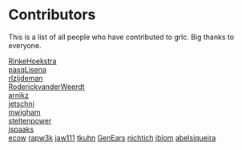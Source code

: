 <!--
SPDX-FileCopyrightText: 2022 Albert Meroño, Rinke Hoekstra, Carlos Martínez

SPDX-License-Identifier: MIT
-->

# Contributors
This is a list of all people who have contributed to grlc. Big thanks to everyone.

[RinkeHoekstra](https://github.com/RinkeHoekstra)  
[pasqLisena](https://github.com/pasqLisena)  
[rlzijdeman](https://github.com/rlzijdeman)  
[RoderickvanderWeerdt](https://github.com/RoderickvanderWeerdt)  
[arnikz](https://github.com/arnikz)  
[jetschni](https://github.com/jetschni)  
[mwigham](https://github.com/mwigham)  
[steltenpower](https://github.com/steltenpower)  
[jspaaks](https://github.com/jspaaks)  
[ecow](https://github.com/ecow)
[rapw3k](https://github.com/rapw3k)
[jaw111](https://github.com/jaw111)
[tkuhn](https://github.com/tkuhn)
[GenEars](https://github.com/GenEars)
[nichtich](https://github.com/nichtich)
[jblom](https://github.com/jblom)
[abelsiqueira](https://github.com/abelsiqueira)

